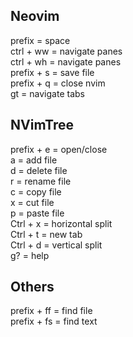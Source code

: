 ## Neovim

prefix = space<br>
ctrl + ww = navigate panes<br>
ctrl + wh = navigate panes<br>
prefix + s = save file<br>
prefix + q = close nvim<br>
gt = navigate tabs

## NVimTree

prefix + e = open/close<br>
a = add file<br>
d = delete file<br>
r = rename file<br>
c = copy file<br>
x = cut file<br>
p = paste file<br>
Ctrl + x = horizontal split<br>
Ctrl + t = new tab<br>
Ctrl + d = vertical split<br>
g? = help


## Others
prefix + ff = find file<br>
prefix + fs = find text
